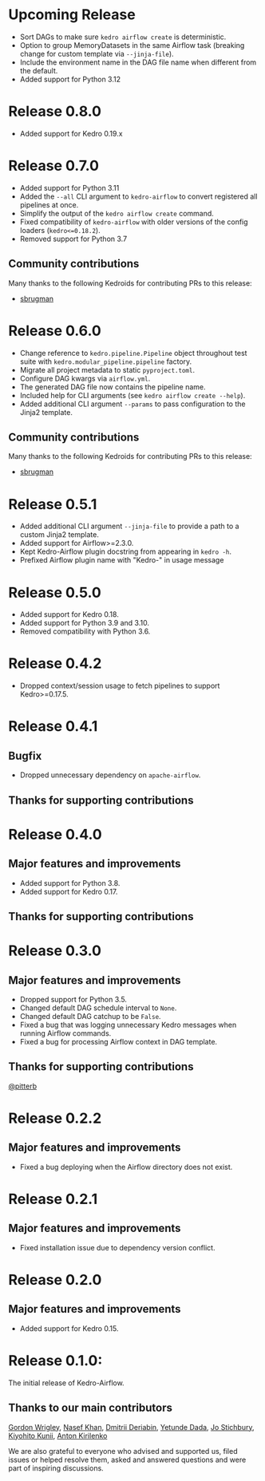 # Upcoming Release
* Sort DAGs to make sure `kedro airflow create` is deterministic.
* Option to group MemoryDatasets in the same Airflow task (breaking change for custom template via `--jinja-file`).
* Include the environment name in the DAG file name when different from the default.
* Added support for Python 3.12

# Release 0.8.0
* Added support for Kedro 0.19.x

# Release 0.7.0
* Added support for Python 3.11
* Added the `--all` CLI argument to `kedro-airflow` to convert registered all pipelines at once.
* Simplify the output of the `kedro airflow create` command.
* Fixed compatibility of `kedro-airflow` with older versions of the config loaders (`kedro<=0.18.2`).
* Removed support for Python 3.7

## Community contributions
Many thanks to the following Kedroids for contributing PRs to this release:

* [sbrugman](https://github.com/sbrugman)

# Release 0.6.0
* Change reference to `kedro.pipeline.Pipeline` object throughout test suite with `kedro.modular_pipeline.pipeline` factory.
* Migrate all project metadata to static `pyproject.toml`.
* Configure DAG kwargs via `airflow.yml`.
* The generated DAG file now contains the pipeline name.
* Included help for CLI arguments (see `kedro airflow create --help`).
* Added additional CLI argument `--params` to pass configuration to the Jinja2 template.

## Community contributions
Many thanks to the following Kedroids for contributing PRs to this release:

* [sbrugman](https://github.com/sbrugman)

# Release 0.5.1
* Added additional CLI argument `--jinja-file` to provide a path to a custom Jinja2 template.
* Added support for Airflow>=2.3.0.
* Kept Kedro-Airflow plugin docstring from appearing in `kedro -h`.
* Prefixed Airflow plugin name with "Kedro-" in usage message

# Release 0.5.0
* Added support for Kedro 0.18.
* Added support for Python 3.9 and 3.10.
* Removed compatibility with Python 3.6.

# Release 0.4.2
* Dropped context/session usage to fetch pipelines to support Kedro>=0.17.5.

# Release 0.4.1

## Bugfix
* Dropped unnecessary dependency on `apache-airflow`.

## Thanks for supporting contributions

# Release 0.4.0

## Major features and improvements
* Added support for Python 3.8.
* Added support for Kedro 0.17.

## Thanks for supporting contributions

# Release 0.3.0

## Major features and improvements
* Dropped support for Python 3.5.
* Changed default DAG schedule interval to `None`.
* Changed default DAG catchup to be `False`.
* Fixed a bug that was logging unnecessary Kedro messages when running Airflow commands.
* Fixed a bug for processing Airflow context in DAG template.

## Thanks for supporting contributions
[@pitterb](https://github.com/pitterb)

# Release 0.2.2

## Major features and improvements
* Fixed a bug deploying when the Airflow directory does not exist.

# Release 0.2.1

## Major features and improvements
* Fixed installation issue due to dependency version conflict.

# Release 0.2.0

## Major features and improvements
* Added support for Kedro 0.15.

# Release 0.1.0:

The initial release of Kedro-Airflow.

## Thanks to our main contributors

[Gordon Wrigley](https://github.com/tolomea), [Nasef Khan](https://github.com/nakhan98), [Dmitrii Deriabin](https://github.com/DmitryDeryabin), [Yetunde Dada](https://github.com/yetudada), [Jo Stichbury](https://github.com/stichbury), [Kiyohito Kunii](https://github.com/921kiyo), [Anton Kirilenko](https://github.com/Flid)

We are also grateful to everyone who advised and supported us, filed issues or helped resolve them, asked and answered questions and were part of inspiring discussions.
